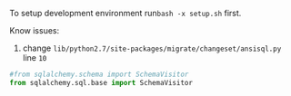 To setup development environment run`bash -x setup.sh` first.

Know issues:

1. change `lib/python2.7/site-packages/migrate/changeset/ansisql.py` line `10`

```python
#from sqlalchemy.schema import SchemaVisitor
from sqlalchemy.sql.base import SchemaVisitor
```

